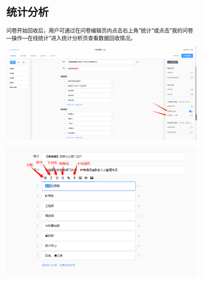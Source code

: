 # 统计分析

问卷开始回收后，用户可通过在问卷编辑页内点击右上角”统计“或点击”我的问卷—操作—在线统计”进入统计分析页查看数据回收情况。

![&#x95EE;&#x5377;&#x7F16;&#x8F91;&#x9875;&#x5185;&#x201C;&#x7EDF;&#x8BA1;&#x5206;&#x6790;&#x201D;&#x529F;&#x80FD;&#x5165;&#x53E3;](../../.gitbook/assets/image%20%28160%29.png)

![&#x201C;&#x6211;&#x7684;&#x95EE;&#x5377;&#x201D;&#x5217;&#x8868;&#x4E2D;&#x201C;&#x7EDF;&#x8BA1;&#x5206;&#x6790;&#x201D;&#x529F;&#x80FD;&#x5FEB;&#x6377;&#x5165;&#x53E3;](../../.gitbook/assets/image%20%2834%29.png)

